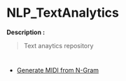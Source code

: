 # NLP_TextAnalytics

**Description :** <br>
> Text anaytics repository

#

- [Generate MIDI from N-Gram](https://github.com/HikariJadeEmpire/NLP_TextAnalytics/blob/main/MIDI_to_text/README_Ngram.md)
